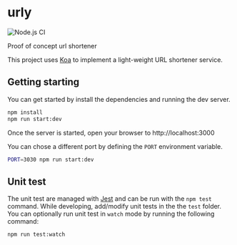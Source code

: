 # urly

![Node.js CI](https://github.com/LonnyGomes/urly/workflows/Node.js%20CI/badge.svg)

Proof of concept url shortener

This project uses [Koa](https://koajs.com) to implement a light-weight URL shortener service.

## Getting starting

You can get started by install the dependencies and running the dev server.

```bash
npm install
npm run start:dev
```

Once the server is started, open your browser to http://localhost:3000

You can chose a different port by defining the `PORT` environment variable.

```bash
PORT=3030 npm run start:dev
```

## Unit test

The unit test are managed with [Jest](https://jestjs.io) and can be run with the `npm test` command. While developing, add/modify unit tests in the the `test` folder. You can optionally run unit test in `watch` mode by running the following command:

```bash
npm run test:watch
```
